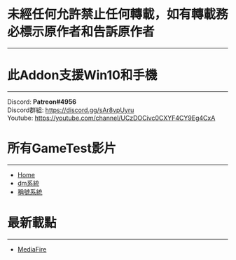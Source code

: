 # 未經任何允許禁止任何轉載，如有轉載務必標示原作者和告訴原作者
***
# 此Addon支援Win10和手機  <br />
***
Discord: **Patreon#4956** <br />
Discord群組: https://discord.gg/sAr8vpUyru <br />
Youtube: https://youtube.com/channel/UCzDOCivc0CXYF4CY9Eg4CxA <br />

# 所有GameTest影片
***
* [Home](https://youtu.be/_DP5KmwGCMc)
* [dm系統](https://youtu.be/ML_gFV9oj10)
* [稱號系統](https://youtu.be/DDY0ySgps-A)

# 最新載點
***
* [MediaFire](https://www.mediafire.com/file/f73z9njsz1bqqfg/apiv1.0.3.mcpack/file)

